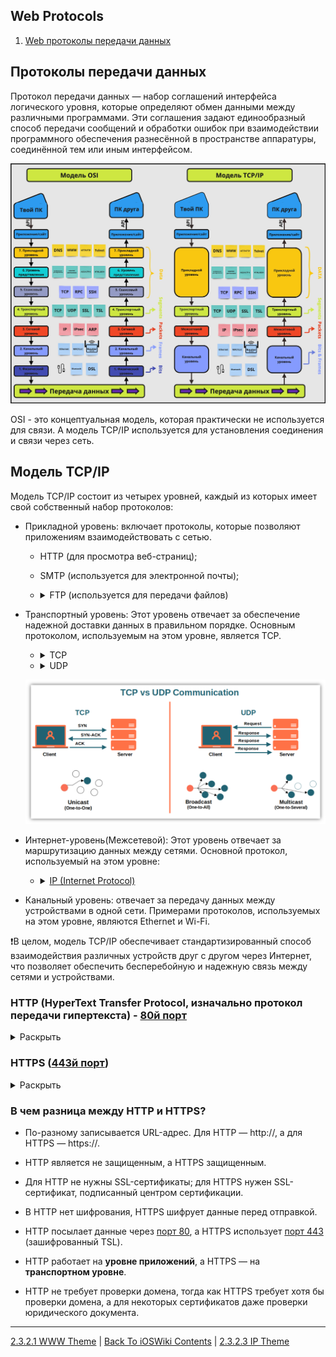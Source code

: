 ## Web Protocols

1. [Web протоколы передачи данных](https://github.com/sashakid/ios-guide/blob/master/Main/11_networking.md#протоколы-передачи-данных)

## Протоколы передачи данных

Протокол передачи данных — набор соглашений интерфейса логического уровня, которые определяют обмен данными между различными программами. Эти соглашения задают единообразный способ передачи сообщений и обработки ошибок при взаимодействии программного обеспечения разнесённой в пространстве аппаратуры, соединённой тем или иным интерфейсом.

![TCP/IP/OSI](https://github.com/eldaroid/pictures/blob/master/iOSWiki/ComputerScience/NewTCP:IP:OSI.jpg?raw=true)

OSI - это концептуальная модель, которая практически не используется для связи. А модель TCP/IP используется для установления соединения и связи через сеть.

## Модель TCP/IP

Модель TCP/IP состоит из четырех уровней, каждый из которых имеет свой собственный набор протоколов:

* Прикладной уровень: включает протоколы, которые позволяют приложениям взаимодействовать с сетью.
    * HTTP (для просмотра веб-страниц);
    * SMTP (используется для электронной почты);
    * <details><summary>FTP (используется для передачи файлов)</summary>
        <p>

        File Transfer Protocol — это протокол передачи файлов со специального файлового сервера на компьютер пользователя. FTP дает возможность абоненту обмениваться двоичными и текстовыми файлами с любым компьютером сети. Установив связь с удаленным компьютером, пользователь может скопировать файл с удаленного компьютера на свой или скопировать файл со своего компьютера на удаленный.

        </p>
        </details>

* Транспортный уровень: Этот уровень отвечает за обеспечение надежной доставки данных в правильном порядке. Основным протоколом, используемым на этом уровне, является TCP.

    * <details><summary>TCP</summary>
        <p>

        Transmission Control Protocol (управления передачей) основный протокол, предназначенный для управления передачей данных Интернета в сетях и подсетях TCP/[IP](./2.3.2.3%20IP.md).
        
        Данные делятся на мелкие фрагменты (пакеты). Каждый пакет содержит заголовок (информацию об адресах источника, назначение) и порядковые номера (для получения пакетов в правильном порядке).

        Перед **передачей пакетов** устанавливается соединение с помощью **трехстороннего рукопожатия**: SYN (synchronize), SYN-ACK (synchronize acknowledgment), ACK (acknowledgment).

        Когда **устр-во получает пакет**, отправляется **подтверждение** отправителю, что пакет получен. Если пакет не подтверждается в течение определенного времени, отправитель повторно посылает пакет, чтобы обеспечить его надежную доставку.

        </p>
        </details>


    * <details><summary>UDP</summary>
        <p>

        С UDP (User Datagram Protocol) компы посылают сбщ (датаграммы) другим хостам по интернет IP-сети.

        Н/р: DNS и потоковые мультимедийные приложения вроде IPTV, Voice over IP, протоколы туннелирования IP и онлайн-игры.

        **Без установления соединения**: Не требует предварительного сбщ перед для установки специальных каналов передачи данных.

        **Ненадежная доставка**: UDP не гарантирует доставку пакетов, их порядок или проверку ошибок. Пакеты могут теряться, дублироваться или приходить в неправильном порядке.

        </p>
        </details>
    ![](https://github.com/eldaroid/pictures/blob/master/iOSWiki/ComputerScience/TCPvsUDP.png?raw=true)

* Интернет-уровень(Межсетевой): Этот уровень отвечает за маршрутизацию данных между сетями. Основной протокол, используемый на этом уровне:

    * <details><summary><a href="./2.3.2.3%20IP.md">IP (Internet Protocol)</a></summary>
        <p>

        [Internet Protocol](./2.3.2.3%20IP.md), межсетевой протокол - маршрутизируемый протокол сетевого уровня стека TCP/IP. Именно IP стал тем протоколом, который объединил отдельные компьютерные сети во всемирную сеть Интернет. Неотъемлемой частью протокола является адресация сети.

        ![](https://github.com/eldaroid/pictures/blob/master/iOSWiki/ComputerScience/IP.jpeg?raw=true)

        </p>
        </details>

* Канальный уровень: отвечает за передачу данных между устройствами в одной сети. Примерами протоколов, используемых на этом уровне, являются Ethernet и Wi-Fi.

❗В целом, модель TCP/IP обеспечивает стандартизированный способ взаимодействия различных устройств друг с другом через Интернет, что позволяет обеспечить бесперебойную и надежную связь между сетями и устройствами.

### HTTP (HyperText Transfer Protocol, изначально протокол передачи гипертекста) - [80й порт](./2.3.2.4%20Ports.md)

<details><summary>Раскрыть</summary>
<p>

Этот протокол описывает взаимодействие между двумя компьютерами (клиентом и сервером), построенное на базе сообщений, называемых запрос (Request) и ответ (Response). Каждое сообщение состоит из трех частей: стартовая строка, заголовки и тело. При этом обязательной является только стартовая строка.

Клиент отправляет запрос на HTTP-сервер, где располагается сайт, после чего сервер посылает ответ. Этот ответ содержит информацию о состоянии завершения. Выглядит это примерно так: HTTP/1.1 [200 OK](../2.3.1%20API/2.3.1.5%20ResponseStatusCode.md). 

> При отправлении и получении пакетов данных по сети интернет через HTTP используется протокол управления передачей (TCP). Соединение при этом происходит через порт 80. 

HTTP также применяет UDP (протокол пользовательских дейтаграмм). 

За прошедшие годы протокол TCP был некоторым образом усовершенствован, но по большей части остается таким же, каким был в 1974 году. 

Это менее надёжный протокол, однако его активно применяются в видеоконференциях, играх и потоковой передаче. Благодаря этому можно отбрасывать и принимать отдельные пакеты в произвольном порядке для увеличения производительности.

Самым авторитетным источником использования протокола HTTP является IETF (Internet Engineering Task Force) и спецификация HTTP 1.1, описанная в [RFC 2616](http://tools.ietf.org/html/rfc2616).

</p>
</details>

### HTTPS ([443й порт](./2.3.2.4%20Ports.md))

<details><summary>Раскрыть</summary>
<p>

HTTPS безопасный протокол передачи гипертекста (или HTTP через TLS/SSL).

Сайты, работающие по протоколу HTTPS даже при вводе обычного `http://` переадресовывают на защищенное соединение. HTTPS  использует [TCP](./2.3.2.2%20Protocols.md) для отправки и получения пакетов данных, но через [порт 443](./2.3.2.2%20Protocols.md) соединением, зашифрованным TSL. 

HTTPS шифрует данные открытым ключом, а затем получатель расшифровывает его. Открытый ключ лежит на сервере и входит в SSL-сертификат. Сертификаты, в свою очередь, криптографически подписываются центром сертификации (ЦС).

Каждый браузер имеет список доверенных ЦС. Любой подписанный центром сертификации сертификат, входящий в список доверенных, получает в адресной строке значок в виде зеленого замка.

#### По сути, протокол TLS выполняет следующие функции:

* Шифрование - передача информации происходит в зашифрованном виде, что делает невозможной кражу информации и отслеживание действий пользователя на других ресурсах.

* Аутентификация - пользователю гарантируется, что он переходит на официальный сайт, а не на его дубликат.

* Сохранение данных - в случае попытки злоумышленника взломать систему, информация об этом сохраняется.

</p>
</details>

### В чем разница между HTTP и HTTPS?

* По-разному записывается URL-адрес. Для HTTP — http://, а для HTTPS — https://.

* HTTP является не защищенным, а HTTPS защищенным.

* Для HTTP не нужны SSL-сертификаты; для HTTPS нужен SSL-сертификат, подписанный центром сертификации.

* В HTTP нет шифрования, HTTPS шифрует данные перед отправкой.

* HTTP посылает данные через [порт 80](./2.3.2.4%20Ports.md), а HTTPS использует [порт 443](./2.3.2.4%20Ports.md) (зашифрованный TSL).

* HTTP работает на **уровне приложений**, а HTTPS — на **транспортном уровне**.

* HTTP не требует проверки домена, тогда как HTTPS требует хотя бы проверки домена, а для некоторых сертификатов даже проверки юридического документа.

---

[2.3.2.1 WWW Theme](./2.3.2.1%20WWW.md) | [Back To iOSWiki Contents](https://github.com/eldaroid/iOSWiki) | [2.3.2.3 IP Theme](./2.3.2.3%20IP.md)
